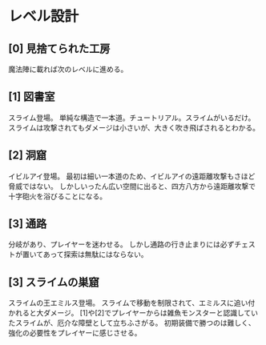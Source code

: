 # レベル設計

## [0] 見捨てられた工房

魔法陣に載れば次のレベルに進める。

## [1] 図書室

スライム登場。
単純な構造で一本道。チュートリアル。スライムがいるだけ。
スライムは攻撃されてもダメージは小さいが、大きく吹き飛ばされるとわかる。

## [2] 洞窟

イビルアイ登場。
最初は細い一本道のため、イビルアイの遠距離攻撃もさほど脅威ではない。
しかしいったん広い空間に出ると、四方八方から遠距離攻撃で十字砲火を浴びることになる。

## [3] 通路

分岐があり、プレイヤーを迷わせる。
しかし通路の行き止まりには必ずチェストが置いてあって探索は無駄にはならない。

## [3] スライムの巣窟

スライムの王エミルス登場。
スライムで移動を制限されて、エミルスに追い付かれると大ダメージ。
[1]や[2]でプレイヤーからは雑魚モンスターと認識していたスライムが、厄介な障壁として立ちふさがる。
初期装備で勝つのは難しく、強化の必要性をプレイヤーに感じさせる。
